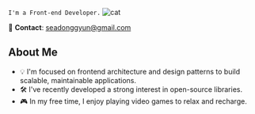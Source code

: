 
`I'm a Front-end Developer.`
![cat](https://github.com/user-attachments/assets/41316b7b-b6b4-4f32-b3f6-7a5f16289f6b)

📧 **Contact**: seadonggyun@gmail.com

## About Me

- 💡 I'm focused on frontend architecture and design patterns to build scalable, maintainable applications. <br/>
- 🛠️ I've recently developed a strong interest in open-source libraries. <br/>
- 🎮 In my free time, I enjoy playing video games to relax and recharge.
